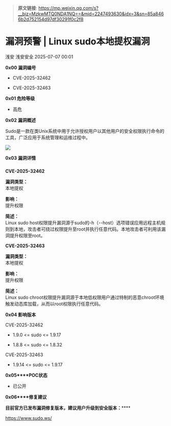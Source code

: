 > **原文链接**: https://mp.weixin.qq.com/s?__biz=MzkwMTQ0NDA1NQ==&mid=2247493630&idx=3&sn=85a8466b2d752154d97df30291f0c2f8

#  漏洞预警 | Linux sudo本地提权漏洞  
浅安  浅安安全   2025-07-07 00:01  
  
**0x00 漏洞编号**  
- CVE-2025-32462  
  
- CVE-2025-32463  
  
**0x01 危险等级**  
- 高危  
  
**0x02 漏洞概述**  
  
Sudo是一款在类Unix系统中用于允许授权用户以其他用户的安全权限执行命令的工具，广泛应用于系统管理和运维过程中。  
  
![](https://mmbiz.qpic.cn/sz_mmbiz_png/7stTqD182SUiaib8Dmib97zg6lgzjicwe4iayiaTzNh2OJJEDAZ9u5FguWcHRk69uX0x0wZiagmEbHJ3b14oWTuQ9bhRw/640?wx_fmt=png&from=appmsg "")  
  
**0x03 漏洞详情**  
###   
  
**CVE-2025-32462**  
  
**漏洞类型：**  
本地提权  
  
**影响：**  
提升权限  
  
**简述：**  
Linux sudo host权限提升漏洞源于sudo的-h（--host）选项错误应用远程主机规则到本地，攻击者可绕过权限提升至root并执行任意代码。本地攻击者可利用该漏洞提升权限至root。  
  
**CVE-2025-32463**  
  
**漏洞类型：**  
本地提权  
  
**影响：**  
提升权限  
  
**简述：**  
Linux sudo chroot权限提升漏洞源于本地低权限用户通过特制的恶意chroot环境触发动态库加载，从而以root权限执行任意代码。  
  
**0x04 影响版本**  
  
CVE-2025-32462  
- 1.9.0 <= sudo <= 1.9.17  
  
- 1.8.8 <= sudo <= 1.8.32  
  
CVE-2025-32463  
- 1.9.14 <= sudo <= 1.9.17  
  
**0x05****POC状态**  
- 已公开  
  
**0x06****修复建议**  
  
******目前官方已发布漏洞修复版本，建议用户升级到安全版本****：******  
  
https://www.sudo.ws/  
  
  
  
